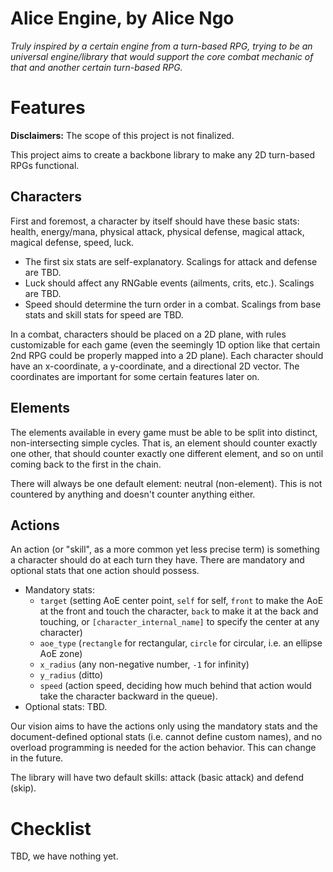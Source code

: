# Alice Engine, by Alice Ngo

_Truly inspired by a certain engine from a turn-based RPG, trying to be an universal engine/library that would support the core combat mechanic of that and another certain turn-based RPG._

# Features

**Disclaimers:** The scope of this project is not finalized.

This project aims to create a backbone library to make any 2D turn-based RPGs functional.

## Characters

First and foremost, a character by itself should have these basic stats: health, energy/mana, physical attack, physical defense, magical attack, magical defense, speed, luck.
- The first six stats are self-explanatory. Scalings for attack and defense are TBD.
- Luck should affect any RNGable events (ailments, crits, etc.). Scalings are TBD.
- Speed should determine the turn order in a combat. Scalings from base stats and skill stats for speed are TBD.

In a combat, characters should be placed on a 2D plane, with rules customizable for each game (even the seemingly 1D option like that certain 2nd RPG could be properly mapped into a 2D plane). Each character should have an x-coordinate, a y-coordinate, and a directional 2D vector. The coordinates are important for some certain features later on.

## Elements

The elements available in every game must be able to be split into distinct, non-intersecting simple cycles. That is, an element should counter exactly one other, that should counter exactly one different element, and so on until coming back to the first in the chain.

There will always be one default element: neutral (non-element). This is not countered by anything and doesn't counter anything either.

## Actions

An action (or "skill", as a more common yet less precise term) is something a character should do at each turn they have. There are mandatory and optional stats that one action should possess.
- Mandatory stats:
  - `target` (setting AoE center point, `self` for self, `front` to make the AoE at the front and touch the character, `back` to make it at the back and touching, or `[character_internal_name]` to specify the center at any character)
  - `aoe_type` (`rectangle` for rectangular, `circle` for circular, i.e. an ellipse AoE zone)
  - `x_radius` (any non-negative number, `-1` for infinity)
  - `y_radius` (ditto)
  - `speed` (action speed, deciding how much behind that action would take the character backward in the queue).
- Optional stats: TBD.

Our vision aims to have the actions only using the mandatory stats and the document-defined optional stats (i.e. cannot define custom names), and no overload programming is needed for the action behavior. This can change in the future.

The library will have two default skills: attack (basic attack) and defend (skip).

# Checklist

TBD, we have nothing yet.
